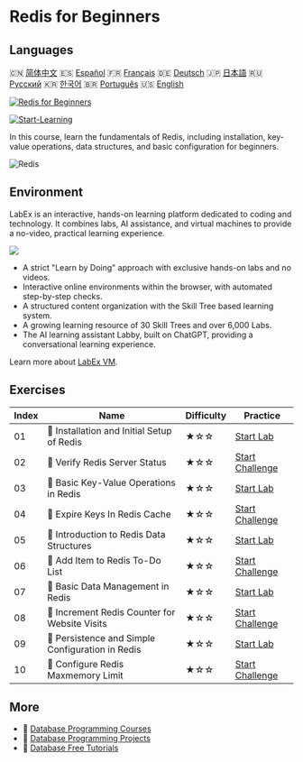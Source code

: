 # Redis for Beginners

## Languages

🇨🇳 [简体中文](README_zh.md) 🇪🇸 [Español](README_es.md) 🇫🇷 [Français](README_fr.md) 🇩🇪 [Deutsch](README_de.md) 🇯🇵 [日本語](README_ja.md) 🇷🇺 [Русский](README_ru.md) 🇰🇷 [한국어](README_ko.md) 🇧🇷 [Português](README_pt.md) 🇺🇸 [English](README.md) 

[![Redis for Beginners](https://cover-creator.labex.io/redis-for-beginners.png)](https://labex.io/en/courses/redis-for-beginners)

[![Start-Learning](https://img.shields.io/badge/Start-Learning-whitesmoke?style=for-the-badge)](https://labex.io/en/courses/redis-for-beginners)

In this course, learn the fundamentals of Redis, including installation, key-value operations, data structures, and basic configuration for beginners.

![Redis](https://img.shields.io/badge/Redis-whitesmoke?style=for-the-badge&logo=redis)


## Environment

LabEx is an interactive, hands-on learning platform dedicated to coding and technology. It combines labs, AI assistance, and virtual machines to provide a no-video, practical learning experience.

![](https://tutorial-screenshot.getvm.io/images/vm-1725247253.png)

- A strict "Learn by Doing" approach with exclusive hands-on labs and no videos.
- Interactive online environments within the browser, with automated step-by-step checks.
- A structured content organization with the Skill Tree based learning system.
- A growing learning resource of 30 Skill Trees and over 6,000 Labs.
- The AI learning assistant Labby, built on ChatGPT, providing a conversational learning experience.

Learn more about [LabEx VM](https://support.labex.io/using-labex/virtual-machine).

## Exercises

|   Index | Name                                             | Difficulty   | Practice                                                                                                                            |
|---------|--------------------------------------------------|--------------|-------------------------------------------------------------------------------------------------------------------------------------|
|      01 | 📖 Installation and Initial Setup of Redis       | ★☆☆          | <a target='_blank' href='https://labex.io/en/tutorials/redis-installation-and-initial-setup-of-redis-552075'>Start Lab</a>          |
|      02 | 🎯 Verify Redis Server Status                    | ★☆☆          | <a target='_blank' href='https://labex.io/en/tutorials/redis-verify-redis-server-status-552152'>Start Challenge</a>                 |
|      03 | 📖 Basic Key-Value Operations in Redis           | ★☆☆          | <a target='_blank' href='https://labex.io/en/tutorials/redis-basic-key-value-operations-in-redis-552077'>Start Lab</a>              |
|      04 | 🎯 Expire Keys In Redis Cache                    | ★☆☆          | <a target='_blank' href='https://labex.io/en/tutorials/redis-expire-keys-in-redis-cache-552156'>Start Challenge</a>                 |
|      05 | 📖 Introduction to Redis Data Structures         | ★☆☆          | <a target='_blank' href='https://labex.io/en/tutorials/redis-introduction-to-redis-data-structures-552078'>Start Lab</a>            |
|      06 | 🎯 Add Item to Redis To-Do List                  | ★☆☆          | <a target='_blank' href='https://labex.io/en/tutorials/redis-add-item-to-redis-to-do-list-552161'>Start Challenge</a>               |
|      07 | 📖 Basic Data Management in Redis                | ★☆☆          | <a target='_blank' href='https://labex.io/en/tutorials/redis-basic-data-management-in-redis-552076'>Start Lab</a>                   |
|      08 | 🎯 Increment Redis Counter for Website Visits    | ★☆☆          | <a target='_blank' href='https://labex.io/en/tutorials/redis-increment-redis-counter-for-website-visits-552163'>Start Challenge</a> |
|      09 | 📖 Persistence and Simple Configuration in Redis | ★☆☆          | <a target='_blank' href='https://labex.io/en/tutorials/redis-persistence-and-simple-configuration-in-redis-552079'>Start Lab</a>    |
|      10 | 🎯 Configure Redis Maxmemory Limit               | ★☆☆          | <a target='_blank' href='https://labex.io/en/tutorials/redis-configure-redis-maxmemory-limit-552162'>Start Challenge</a>            |

## More

- 🔗 [Database Programming Courses](https://github.com/labex-labs/awesome-programming-courses)
- 🔗 [Database Programming Projects](https://github.com/labex-labs/awesome-programming-projects)
- 🔗 [Database Free Tutorials](https://github.com/labex-labs/redis-free-tutorials)

